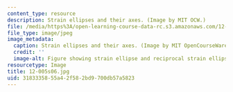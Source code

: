 ```yaml
---
content_type: resource
description: Strain ellipses and their axes. (Image by MIT OCW.)
file: /media/https%3A/open-learning-course-data-rc.s3.amazonaws.com/12-005-applications-of-continuum-mechanics-to-earth-atmospheric-and-planetary-sciences-spring-2006/3183335855a42f582bd9700db57a5823_12-005s06.jpg
file_type: image/jpeg
image_metadata:
  caption: Strain ellipses and their axes. (Image by MIT OpenCourseWare.)
  credit: ''
  image-alt: Figure showing strain ellipse and reciprocal strain ellipse.
resourcetype: Image
title: 12-005s06.jpg
uid: 31833358-55a4-2f58-2bd9-700db57a5823
---
```

